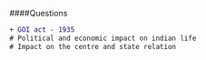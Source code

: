 ####Questions 
```diff
+ GOI act - 1935 
# Political and economic impact on indian life 
# Impact on the centre and state relation 
```
